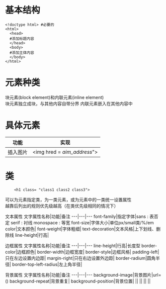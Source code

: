# 基本结构

    <!doctype html> #必要的
    <html>
      <head>
      #添加标题内容
      </head>
      <body>
      #添加主体内容
      </body>
    </html>

# 元素种类
块元素(block element)和内联元素(inline element)  
块元素独立成块，与其他内容自带分界
内联元素嵌入在其他内容中
# 具体元素
功能|实现
---|---
插入图片|<img hred = *aim_address*">
# 类
        <h1 class= "class1 class2 class3">
可以为元素指定类，为一类元素，或为元素中的一类统一设置属性  
越靠后列出的规则优先级越高（在类优先级相同的情况下）  

文本属性
文字属性名称|功能|备注
---|---|---
font-family|指定字体|sans : 表否定  serif : 衬线  monospace : 等宽 
font-size|字体大小|单位px/small类/%/em
color|文本颜色|
font-weight|字体粗细|
text-decoration|文本风格|上下划线、删除线
line-height|行高|

边框属性
文字属性名称|功能|备注
---|---|---
line-height|行高|长度型
border-color|边框颜色|
border-width|边框宽度|
border-style|边框风格|
padding-left|只在左边设置内边距|
margin-right|只在右边设置外边距|
border-radium|圆角半径|
border-top-left-radius|左上角半径|

背景属性
文字属性名称|功能|备注
---|---|---
background-image|背景图片|url=()
background-repeat|背景重复|
background-position|背景位置|
||
||
||
||
